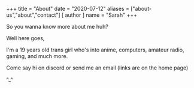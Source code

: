 +++
title = "About"
date = "2020-07-12"
aliases = ["about-us","about","contact"]
[ author ]
  name = "Sarah"
+++

So you wanna know more about me huh?

Well here goes,

I'm a 19 years old trans girl who's into anime, computers, amateur radio, gaming, and much more.

Come say hi on discord or send me an email (links are on the home page)

^_^


